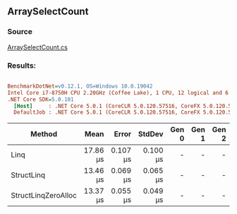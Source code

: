 ﻿## ArraySelectCount

### Source
[ArraySelectCount.cs](../../src/StructLinq.Benchmark/ArraySelectCount.cs)

### Results:
``` ini

BenchmarkDotNet=v0.12.1, OS=Windows 10.0.19042
Intel Core i7-8750H CPU 2.20GHz (Coffee Lake), 1 CPU, 12 logical and 6 physical cores
.NET Core SDK=5.0.101
  [Host]     : .NET Core 5.0.1 (CoreCLR 5.0.120.57516, CoreFX 5.0.120.57516), X64 RyuJIT
  DefaultJob : .NET Core 5.0.1 (CoreCLR 5.0.120.57516, CoreFX 5.0.120.57516), X64 RyuJIT


```
|              Method |     Mean |    Error |   StdDev | Gen 0 | Gen 1 | Gen 2 | Allocated |
|-------------------- |---------:|---------:|---------:|------:|------:|------:|----------:|
|                Linq | 17.86 μs | 0.107 μs | 0.100 μs |     - |     - |     - |      48 B |
|          StructLinq | 13.46 μs | 0.069 μs | 0.065 μs |     - |     - |     - |      64 B |
| StructLinqZeroAlloc | 13.37 μs | 0.055 μs | 0.049 μs |     - |     - |     - |         - |
